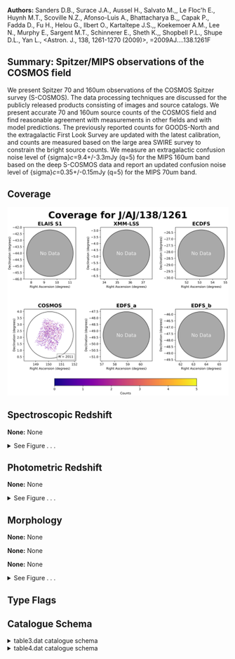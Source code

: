 

**Authors:** Sanders D.B., Surace J.A., Aussel H., Salvato M.,, Le Floc'h E., Huynh M.T., Scoville N.Z., Afonso-Luis A., Bhattacharya B.,, Capak P., Fadda D., Fu H., Helou G., Ilbert O., Kartaltepe J.S.,, Koekemoer A.M., Lee N., Murphy E., Sargent M.T., Schinnerer E., Sheth K.,, Shopbell P.L., Shupe D.L., Yan L., <Astron. J., 138, 1261-1270 (2009)>, =2009AJ....138.1261F

## Summary: Spitzer/MIPS observations of the COSMOS field

We present Spitzer 70 and 160um observations of the COSMOS Spitzer survey (S-COSMOS). The data processing techniques are discussed for the publicly released products consisting of images and source catalogs. We present accurate 70 and 160um source counts of the COSMOS field and find reasonable agreement with measurements in other fields and with model predictions. The previously reported counts for GOODS-North and the extragalactic First Look Survey are updated with the latest calibration, and counts are measured based on the large area SWIRE survey to constrain the bright source counts. We measure an extragalactic confusion noise level of {sigma}_c_=9.4+/-3.3mJy (q=5) for the MIPS 160um band based on the deep S-COSMOS data and report an updated confusion noise level of {sigma}_c_=0.35+/-0.15mJy (q=5) for the MIPS 70um band.

## Coverage 

 

 
![](https://github.com/joshgithubbin/Sherlock-DDF/blob/main/pages/J_AJ_138_1261/im/coverage.png?raw=true)

## Spectroscopic Redshift 



**None:** None 




<details><summary>See Figure . . .</summary>

![](https://github.com/joshgithubbin/Sherlock-DDF/blob/main/pages/J_AJ_138_1261/im/ZSP.png?raw=true)

</details>

## Photometric Redshift 



**None:** None 




<details><summary>See Figure . . .</summary>

![](https://github.com/joshgithubbin/Sherlock-DDF/blob/main/pages/J_AJ_138_1261/im//ZPH.png?raw=true)

</details>

## Morphology 



**None:** None 

**None:** None 

**None:** None 




<details><summary>See Figure . . .</summary>

![](https://github.com/joshgithubbin/Sherlock-DDF/blob/main/pages/J_AJ_138_1261/im//morphology.png?raw=true)

</details>
                      
## Type Flags 





## Catalogue Schema 



<details>
<summary>table3.dat catalogue schema</summary>

| Bytes   | Format   | Units   | Label     | Explanations                                                                                                                                                                                                                                                                                                                    |
|:--------|:---------|:--------|:----------|:--------------------------------------------------------------------------------------------------------------------------------------------------------------------------------------------------------------------------------------------------------------------------------------------------------------------------------|
| 1-  9   | A9       | ---     | ---       | [SCOSMOS70]                                                                                                                                                                                                                                                                                                                     |
| 11- 26  | A16      | ---     | SCOSMOS70 | Source Name (JHHMMSS.s+DDMMSS)                                                                                                                                                                                                                                                                                                  |
| 28- 37  | F10.6    | deg     | RAdeg     | Right Ascension in decimal degrees (J2000)                                                                                                                                                                                                                                                                                      |
| 39- 46  | F8.6     | deg     | DEdeg     | Declination in decimal degrees (J2000)                                                                                                                                                                                                                                                                                          |
| 48- 50  | F3.1     | arcsec  | e_pos     | The 2{sigma} radial positional error                                                                                                                                                                                                                                                                                            |
| 52- 56  | F5.1     | mJy     | S70       | Total Spitzer/MIPS 70 micron band flux density                                                                                                                                                                                                                                                                                  |
| 58- 62  | F5.1     | mJy     | e_S70     | The 1{sigma} error on S70 (1)                                                                                                                                                                                                                                                                                                   |
| 64- 67  | F4.1     | ---     | SNR       | Signal-to-Noise Ratio of the source peak                                                                                                                                                                                                                                                                                        |
| 69- 70  | A2       | ---     | Flag      | [ap ] Measurement method flag (2) Note (1): Including calibration uncertainty. Note (2): Flag as follows: p = Point-source Response Function (PRF); a = aperture measurement with a diameter of 96 arcsec; ap = aperture measurement whose whose flux was divided between two components based on the strengths of their peaks. |

**Note**: Including calibration uncertainty.
Note (2): Flag as follows:
    p = Point-source Response Function (PRF);
    a = aperture measurement with a diameter of 96 arcsec;
   ap = aperture measurement whose whose flux was divided between two
        components based on the strengths of their peaks.

</details>

<details>
<summary>table4.dat catalogue schema</summary>

| Bytes   | Format   | Units   | Label      | Explanations                                                                                                                                                                                             |
|:--------|:---------|:--------|:-----------|:---------------------------------------------------------------------------------------------------------------------------------------------------------------------------------------------------------|
| 1- 10   | A10      | ---     | ---        | [SCOSMOS160]                                                                                                                                                                                             |
| 12- 27  | A16      | ---     | SCOSMOS160 | Source Name (JHHMMSS.s+DDMMSS)                                                                                                                                                                           |
| 29- 38  | F10.6    | deg     | RAdeg      | Right Ascension in decimal degrees (J2000)                                                                                                                                                               |
| 40- 47  | F8.6     | deg     | DEdeg      | Declination in decimal degrees (J2000)                                                                                                                                                                   |
| 49- 52  | F4.1     | arcsec  | e_pos      | The 2{sigma} radial positional error                                                                                                                                                                     |
| 54- 60  | F7.1     | mJy     | S160       | Total Spitzer/MIPS 160 micron band flux density                                                                                                                                                          |
| 62- 67  | F6.1     | mJy     | e_S160     | The 1{sigma} error on S160 (1)                                                                                                                                                                           |
| 69- 72  | F4.1     | ---     | SNR        | Signal-to-Noise Ratio of the source peak                                                                                                                                                                 |
| 74      | A1       | ---     | Flag       | [ap] Measurement method flag (2) Note (1): Including calibration uncertainty. Note (2): Flag as follows: p = Point-source Response Function (PRF); a = aperture measurement with a diameter of 4 arcmin. |

**Note**: Including calibration uncertainty.
Note (2): Flag as follows:
    p = Point-source Response Function (PRF);
    a = aperture measurement with a diameter of 4 arcmin.

</details>

        
        